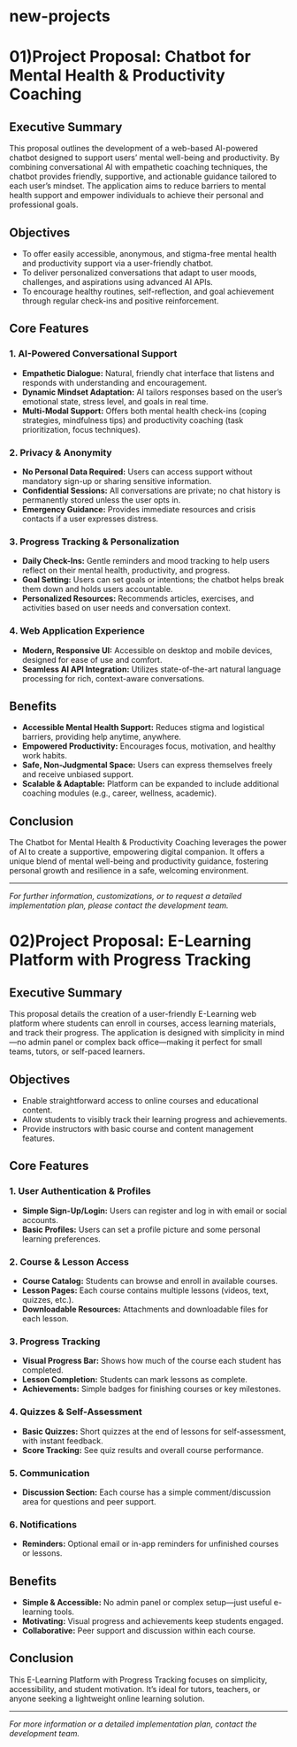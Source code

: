 # new-projects

# 01)Project Proposal: Chatbot for Mental Health & Productivity Coaching

## Executive Summary

This proposal outlines the development of a web-based AI-powered chatbot designed to support users’ mental well-being and productivity. By combining conversational AI with empathetic coaching techniques, the chatbot provides friendly, supportive, and actionable guidance tailored to each user’s mindset. The application aims to reduce barriers to mental health support and empower individuals to achieve their personal and professional goals.

## Objectives

- To offer easily accessible, anonymous, and stigma-free mental health and productivity support via a user-friendly chatbot.
- To deliver personalized conversations that adapt to user moods, challenges, and aspirations using advanced AI APIs.
- To encourage healthy routines, self-reflection, and goal achievement through regular check-ins and positive reinforcement.

## Core Features

### 1. AI-Powered Conversational Support

- **Empathetic Dialogue:** Natural, friendly chat interface that listens and responds with understanding and encouragement.
- **Dynamic Mindset Adaptation:** AI tailors responses based on the user’s emotional state, stress level, and goals in real time.
- **Multi-Modal Support:** Offers both mental health check-ins (coping strategies, mindfulness tips) and productivity coaching (task prioritization, focus techniques).

### 2. Privacy & Anonymity

- **No Personal Data Required:** Users can access support without mandatory sign-up or sharing sensitive information.
- **Confidential Sessions:** All conversations are private; no chat history is permanently stored unless the user opts in.
- **Emergency Guidance:** Provides immediate resources and crisis contacts if a user expresses distress.

### 3. Progress Tracking & Personalization

- **Daily Check-Ins:** Gentle reminders and mood tracking to help users reflect on their mental health, productivity, and progress.
- **Goal Setting:** Users can set goals or intentions; the chatbot helps break them down and holds users accountable.
- **Personalized Resources:** Recommends articles, exercises, and activities based on user needs and conversation context.

### 4. Web Application Experience

- **Modern, Responsive UI:** Accessible on desktop and mobile devices, designed for ease of use and comfort.
- **Seamless AI API Integration:** Utilizes state-of-the-art natural language processing for rich, context-aware conversations.

## Benefits

- **Accessible Mental Health Support:** Reduces stigma and logistical barriers, providing help anytime, anywhere.
- **Empowered Productivity:** Encourages focus, motivation, and healthy work habits.
- **Safe, Non-Judgmental Space:** Users can express themselves freely and receive unbiased support.
- **Scalable & Adaptable:** Platform can be expanded to include additional coaching modules (e.g., career, wellness, academic).

## Conclusion

The Chatbot for Mental Health & Productivity Coaching leverages the power of AI to create a supportive, empowering digital companion. It offers a unique blend of mental well-being and productivity guidance, fostering personal growth and resilience in a safe, welcoming environment.

---

*For further information, customizations, or to request a detailed implementation plan, please contact the development team.*


# 02)Project Proposal: E-Learning Platform with Progress Tracking

## Executive Summary

This proposal details the creation of a user-friendly E-Learning web platform where students can enroll in courses, access learning materials, and track their progress. The application is designed with simplicity in mind—no admin panel or complex back office—making it perfect for small teams, tutors, or self-paced learners.

## Objectives

- Enable straightforward access to online courses and educational content.
- Allow students to visibly track their learning progress and achievements.
- Provide instructors with basic course and content management features.

## Core Features

### 1. User Authentication & Profiles

- **Simple Sign-Up/Login:** Users can register and log in with email or social accounts.
- **Basic Profiles:** Users can set a profile picture and some personal learning preferences.

### 2. Course & Lesson Access

- **Course Catalog:** Students can browse and enroll in available courses.
- **Lesson Pages:** Each course contains multiple lessons (videos, text, quizzes, etc.).
- **Downloadable Resources:** Attachments and downloadable files for each lesson.

### 3. Progress Tracking

- **Visual Progress Bar:** Shows how much of the course each student has completed.
- **Lesson Completion:** Students can mark lessons as complete.
- **Achievements:** Simple badges for finishing courses or key milestones.

### 4. Quizzes & Self-Assessment

- **Basic Quizzes:** Short quizzes at the end of lessons for self-assessment, with instant feedback.
- **Score Tracking:** See quiz results and overall course performance.

### 5. Communication

- **Discussion Section:** Each course has a simple comment/discussion area for questions and peer support.

### 6. Notifications

- **Reminders:** Optional email or in-app reminders for unfinished courses or lessons.

## Benefits

- **Simple & Accessible:** No admin panel or complex setup—just useful e-learning tools.
- **Motivating:** Visual progress and achievements keep students engaged.
- **Collaborative:** Peer support and discussion within each course.

## Conclusion

This E-Learning Platform with Progress Tracking focuses on simplicity, accessibility, and student motivation. It’s ideal for tutors, teachers, or anyone seeking a lightweight online learning solution.

---

*For more information or a detailed implementation plan, contact the development team.*
